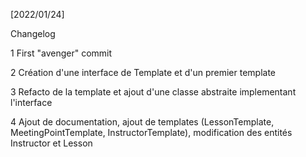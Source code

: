 [2022/01/24]

Changelog   

1 First "avenger" commit

2 Création d'une interface de Template et d'un premier template

3 Refacto de la template et ajout d'une classe abstraite implementant l'interface

4 Ajout de documentation, ajout de templates (LessonTemplate, MeetingPointTemplate, InstructorTemplate), modification des entités Instructor et Lesson